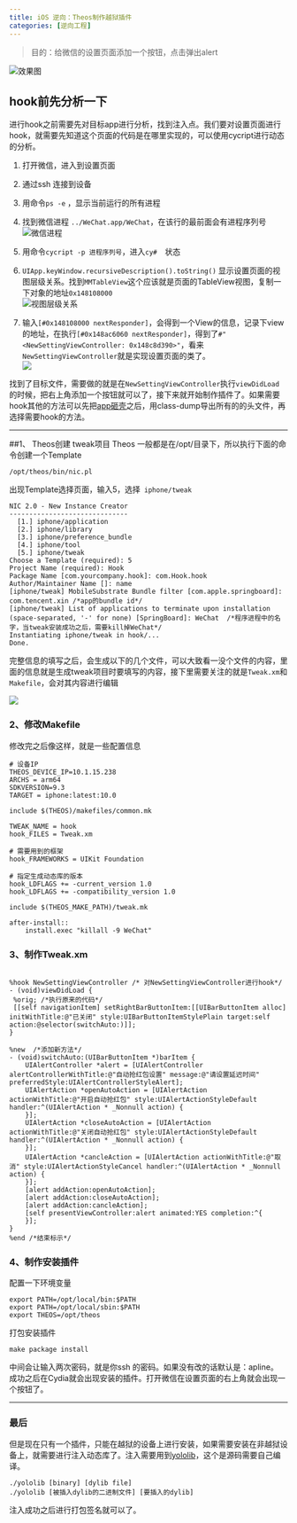 ```yaml
---
title: iOS 逆向：Theos制作越狱插件
categories: [逆向工程]
---
```


> 目的：给微信的设置页面添加一个按钮，点击弹出alert

![效果图](http://upload-images.jianshu.io/upload_images/1681985-b0e7f0699f03a648.png?imageMogr2/auto-orient/strip%7CimageView2/2/w/520)

## hook前先分析一下
进行hook之前需要先对目标app进行分析，找到注入点。我们要对设置页面进行hook，就需要先知道这个页面的代码是在哪里实现的，可以使用cycript进行动态的分析。

1. 打开微信，进入到设置页面
2. 通过ssh 连接到设备
3.  用命令`ps -e` ，显示当前运行的所有进程
4. 找到微信进程 `../WeChat.app/WeChat`，在该行的最前面会有进程序列号  
  ![微信进程](http://upload-images.jianshu.io/upload_images/1681985-7fe1f38e8ff61c17.png?imageMogr2/auto-orient/strip%7CimageView2/2/w/520)
5. 用命令`cycript -p 进程序列号`，进入`cy#  `状态
6. `UIApp.keyWindow.recursiveDescription().toString()` 显示设置页面的视图层级关系。找到`MMTableView`这个应该就是页面的TableView视图，复制一下对象的地址`0x148108000`  
![视图层级关系](http://upload-images.jianshu.io/upload_images/1681985-d7fb0bbc3898310b.png?imageMogr2/auto-orient/strip%7CimageView2/2/w/520)

7. 输入`[#0x148108000 nextResponder]`，会得到一个View的信息，记录下view的地址，在执行`[#0x148ac6060 nextResponder]`，得到了`#"<NewSettingViewController: 0x148c8d390>"`，看来`NewSettingViewController`就是实现设置页面的类了。  
![](http://upload-images.jianshu.io/upload_images/1681985-5333b97c03bc6c83.png?imageMogr2/auto-orient/strip%7CimageView2/2/w/520)

找到了目标文件，需要做的就是在`NewSettingViewController`执行`viewDidLoad `的时候，把右上角添加一个按钮就可以了，接下来就开始制作插件了。如果需要hook其他的方法可以先把[app砸壳](http://www.jianshu.com/p/447690f2b551)之后，用class-dump导出所有的的头文件，再选择需要hook的方法。

---

##1、 Theos创建 tweak项目
Theos 一般都是在/opt/目录下，所以执行下面的命令创建一个Template

```
/opt/theos/bin/nic.pl
```

出现Template选择页面，输入5，选择``` iphone/tweak```

```
NIC 2.0 - New Instance Creator
------------------------------
  [1.] iphone/application
  [2.] iphone/library
  [3.] iphone/preference_bundle
  [4.] iphone/tool
  [5.] iphone/tweak
Choose a Template (required): 5
Project Name (required): Hook
Package Name [com.yourcompany.hook]: com.Hook.hook
Author/Maintainer Name []: name
[iphone/tweak] MobileSubstrate Bundle filter [com.apple.springboard]: com.tencent.xin /*app的bundle id*/
[iphone/tweak] List of applications to terminate upon installation (space-separated, '-' for none) [SpringBoard]: WeChat  /*程序进程中的名字，当tweak安装成功之后，需要kill掉WeChat*/
Instantiating iphone/tweak in hook/...
Done.
```

完整信息的填写之后，会生成以下的几个文件，可以大致看一没个文件的内容，里面的信息就是生成tweak项目时要填写的内容，接下里需要关注的就是`Tweak.xm`和`Makefile`，会对其内容进行编辑

![](http://upload-images.jianshu.io/upload_images/1681985-34556896e25491de.png?imageMogr2/auto-orient/strip%7CimageView2/2/w/1240)

### 2、修改Makefile
修改完之后像这样，就是一些配置信息

```
# 设备IP
THEOS_DEVICE_IP=10.1.15.238  
ARCHS = arm64
SDKVERSION=9.3
TARGET = iphone:latest:10.0

include $(THEOS)/makefiles/common.mk

TWEAK_NAME = hook
hook_FILES = Tweak.xm

# 需要用到的框架
hook_FRAMEWORKS = UIKit Foundation

# 指定生成动态库的版本
hook_LDFLAGS += -current_version 1.0
hook_LDFLAGS += -compatibility_version 1.0

include $(THEOS_MAKE_PATH)/tweak.mk

after-install::
	install.exec "killall -9 WeChat"
```

### 3、制作Tweak.xm
```

%hook NewSettingViewController /* 对NewSettingViewController进行hook*/
- (void)viewDidLoad {
 %orig; /*执行原来的代码*/
 [[self navigationItem] setRightBarButtonItem:[[UIBarButtonItem alloc] initWithTitle:@"已关闭" style:UIBarButtonItemStylePlain target:self action:@selector(switchAuto:)]];
}

%new  /*添加新方法*/
- (void)switchAuto:(UIBarButtonItem *)barItem {
    UIAlertController *alert = [UIAlertController alertControllerWithTitle:@"自动抢红包设置" message:@"请设置延迟时间" preferredStyle:UIAlertControllerStyleAlert];
    UIAlertAction *openAutoAction = [UIAlertAction actionWithTitle:@"开启自动抢红包" style:UIAlertActionStyleDefault handler:^(UIAlertAction * _Nonnull action) {
    }];
    UIAlertAction *closeAutoAction = [UIAlertAction actionWithTitle:@"关闭自动抢红包" style:UIAlertActionStyleDefault handler:^(UIAlertAction * _Nonnull action) {
    }];
    UIAlertAction *cancleAction = [UIAlertAction actionWithTitle:@"取消" style:UIAlertActionStyleCancel handler:^(UIAlertAction * _Nonnull action) {
    }];
    [alert addAction:openAutoAction];
    [alert addAction:closeAutoAction];
    [alert addAction:cancleAction];
    [self presentViewController:alert animated:YES completion:^{
    }];
}
%end /*结束标示*/
```
###  4、制作安装插件
配置一下环境变量
```
export PATH=/opt/local/bin:$PATH
export PATH=/opt/local/sbin:$PATH
export THEOS=/opt/theos
```
打包安装插件
```
make package install
```
中间会让输入两次密码，就是你ssh 的密码。如果没有改的话默认是：apline。
成功之后在Cydia就会出现安装的插件。打开微信在设置页面的右上角就会出现一个按钮了。

---

### 最后
但是现在只有一个插件，只能在越狱的设备上进行安装，如果需要安装在非越狱设备上，就需要进行注入动态库了。注入需要用到[yololib](https://github.com/Tyilo/insert_dylib)，这个是源码需要自己编译。
```
./yololib [binary] [dylib file]
./yololib [被插入dylib的二进制文件] [要插入的dylib]
```
注入成功之后进行打包签名就可以了。
